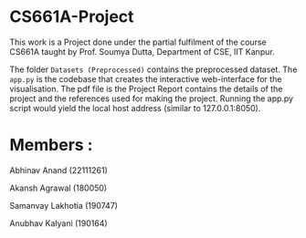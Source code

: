 # CS661A-Project

This work is a Project done under the partial fulfilment of the course CS661A taught by Prof. Soumya Dutta, Department of CSE, IIT Kanpur.

The folder ```Datasets (Preprocessed)``` contains the preprocessed dataset. The ```app.py``` is the codebase that creates the interactive web-interface for the visualisation. The pdf file is the Project Report contains the details of the project and the references used for making the project. Running the app.py script would yield the local host address (similar to 127.0.0.1:8050).


# Members :

Abhinav Anand (22111261)

Akansh Agrawal (180050)

Samanvay Lakhotia (190747)

Anubhav Kalyani (190164)
